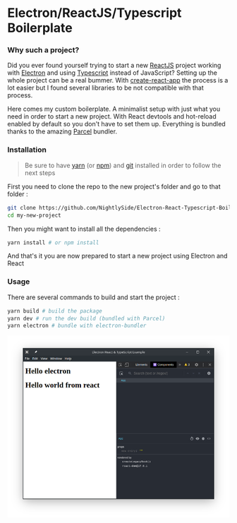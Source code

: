 # Electron/ReactJS/Typescript Boilerplate

### Why such a project?

Did you ever found yourself trying to start a new [ReactJS](https://reactjs.org/) project working with [Electron](https://www.electronjs.org/) and using [Typescript](https://www.typescriptlang.org/) instead of JavaScript? Setting up the whole project can be a real bummer. With [create-react-app](https://github.com/facebook/create-react-app) the process is a lot easier but I found several libraries to be not compatible with that process.

Here comes my custom boilerplate. A minimalist setup with just what you need in order to start a new project. With React devtools and hot-reload enabled by default so you don't have to set them up. Everything is bundled thanks to the amazing [Parcel](https://parceljs.org/) bundler.

### Installation

> Be sure to have [yarn](https://yarnpkg.com/) (or [npm](https://www.npmjs.com/)) and [git](https://git-scm.com/) installed in order to follow the next steps

First you need to clone the repo to the new project's folder and go to that folder :

```bash
git clone https://github.com/NightlySide/Electron-React-Typescript-Boilerplate.git my-new-project
cd my-new-project
```

Then you might want to install all the dependencies :

```bash
yarn install # or npm install
```

And that's it you are now prepared to start a new project using Electron and React

### Usage

There are several commands to build and start the project :

```bash
yarn build # build the package
yarn dev # run the dev build (bundled with Parcel)
yarn electron # bundle with electron-bundler
```

![Debug window](./public/github-images/debug-window.png)